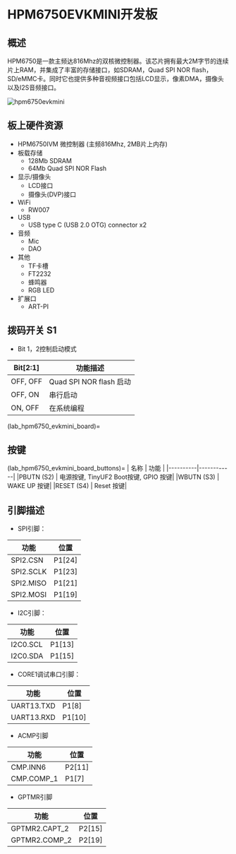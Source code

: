 # HPM6750EVKMINI开发板

## 概述
HPM6750是一款主频达816Mhz的双核微控制器。该芯片拥有最大2M字节的连续片上RAM，并集成了丰富的存储接口，如SDRAM，Quad SPI NOR flash， SD/eMMC卡。同时它也提供多种音视频接口包括LCD显示，像素DMA，摄像头以及I2S音频接口。

 ![hpm6750evkmini](../../doc/images/boards/hpm6750evkmini/hpm6750evkmini.png "hpm6750evkmini")
## 板上硬件资源
- HPM6750IVM 微控制器 (主频816Mhz, 2MB片上内存)
- 板载存储
  - 128Mb SDRAM
  - 64Mb Quad SPI NOR Flash
- 显示/摄像头
  - LCD接口
  - 摄像头(DVP)接口
- WiFi
  - RW007
- USB
  - USB type C (USB 2.0 OTG) connector x2
- 音频
  - Mic
  - DAO
- 其他
  - TF卡槽
  - FT2232
  - 蜂鸣器
  - RGB LED
- 扩展口
  - ART-PI
## 拨码开关 S1
- Bit 1，2控制启动模式

| Bit[2:1] | 功能描述|
|----------|------------|
|OFF, OFF| Quad SPI NOR flash 启动 |
|OFF, ON| 串行启动 |
|ON, OFF| 在系统编程 |

(lab_hpm6750_evkmini_board)=
## 按键
(lab_hpm6750_evkmini_board_buttons)=
| 名称 | 功能 |
|----------|------------|
|PBUTN (S2) | 电源按键, TinyUF2 Boot按键, GPIO 按键|
|WBUTN (S3) | WAKE UP 按键|
|RESET (S4) | Reset 按键|


## 引脚描述


- SPI引脚：

| 功能 | 位置 |
| ---- | -------- |
| SPI2.CSN    | P1[24] |
| SPI2.SCLK   | P1[23] |
| SPI2.MISO   | P1[21] |
| SPI2.MOSI   | P1[19] |

- I2C引脚：

| 功能 | 位置 |
| ---- | -------- |
| I2C0.SCL    | P1[13] |
| I2C0.SDA    | P1[15] |

- CORE1调试串口引脚：

| 功能 | 位置 |
| ---- | -------- |
| UART13.TXD    | P1[8] |
| UART13.RXD    | P1[10] |

- ACMP引脚

| 功能 | 位置 |
| ---- | -------- |
| CMP.INN6    | P2[11] |
| CMP.COMP_1  | P1[7] |

- GPTMR引脚

| 功能 | 位置 |
| ---- | -------- |
| GPTMR2.CAPT_2  | P2[15] |
| GPTMR2.COMP_2  | P2[19] |